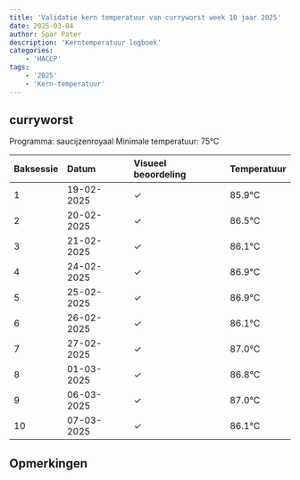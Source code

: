 ```yaml
---
title: 'Validatie kern temperatuur van curryworst week 10 jaar 2025'
date: 2025-03-04
author: Spar Pater
description: 'Kerntemperatuur logboek'
categories:
    - 'HACCP'
tags:
    - '2025'
    - 'Kern-temperatuur'
---
```


## curryworst

Programma: saucijzenroyaal
Minimale temperatuur: 75°C

| Baksessie | Datum | Visueel beoordeling | Temperatuur |
|:---|:---|:---|:---|
| 1 | 19-02-2025 | &check; | 85.9°C |
| 2 | 20-02-2025 | &check; | 86.5°C |
| 3 | 21-02-2025 | &check; | 86.1°C |
| 4 | 24-02-2025 | &check; | 86.9°C |
| 5 | 25-02-2025 | &check; | 86.9°C |
| 6 | 26-02-2025 | &check; | 86.1°C |
| 7 | 27-02-2025 | &check; | 87.0°C |
| 8 | 01-03-2025 | &check; | 86.8°C |
| 9 | 06-03-2025 | &check; | 87.0°C |
| 10 | 07-03-2025 | &check; | 86.1°C |

## Opmerkingen


